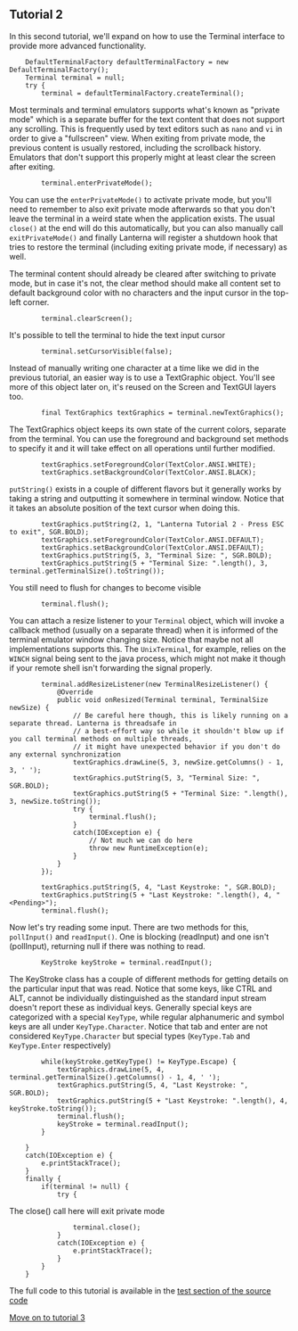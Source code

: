 Tutorial 2
---

In this second tutorial, we'll expand on how to use the Terminal interface to provide more advanced
functionality.

        DefaultTerminalFactory defaultTerminalFactory = new DefaultTerminalFactory();
        Terminal terminal = null;
        try {
            terminal = defaultTerminalFactory.createTerminal();

Most terminals and terminal emulators supports what's known as "private mode" which is a separate buffer for
the text content that does not support any scrolling. This is frequently used by text editors such as `nano`
and `vi` in order to give a "fullscreen" view. When exiting from private mode, the previous content is usually
restored, including the scrollback history. Emulators that don't support this properly might at least clear
the screen after exiting.

            terminal.enterPrivateMode();
            
You can use the `enterPrivateMode()` to activate private mode, but you'll need to remember to also exit
private mode afterwards so that you don't leave the terminal in a weird state when the application exists.
The usual `close()` at the end will do this automatically, but you can also manually call `exitPrivateMode()`
and finally Lanterna will register a shutdown hook that tries to restore the terminal (including exiting
private mode, if necessary) as well.

The terminal content should already be cleared after switching to private mode, but in case it's not, the
clear method should make all content set to default background color with no characters and the input cursor
in the top-left corner.

            terminal.clearScreen();


It's possible to tell the terminal to hide the text input cursor

            terminal.setCursorVisible(false);

Instead of manually writing one character at a time like we did in the previous tutorial, an easier way is
to use a TextGraphic object. You'll see more of this object later on, it's reused on the Screen and TextGUI
layers too.

            final TextGraphics textGraphics = terminal.newTextGraphics();

The TextGraphics object keeps its own state of the current colors, separate from the terminal. You can use
the foreground and background set methods to specify it and it will take effect on all operations until
further modified.

            textGraphics.setForegroundColor(TextColor.ANSI.WHITE);
            textGraphics.setBackgroundColor(TextColor.ANSI.BLACK);

`putString()` exists in a couple of different flavors but it generally works by taking a string and
outputting it somewhere in terminal window. Notice that it takes an absolute position of the text
cursor when doing this.

            textGraphics.putString(2, 1, "Lanterna Tutorial 2 - Press ESC to exit", SGR.BOLD);
            textGraphics.setForegroundColor(TextColor.ANSI.DEFAULT);
            textGraphics.setBackgroundColor(TextColor.ANSI.DEFAULT);
            textGraphics.putString(5, 3, "Terminal Size: ", SGR.BOLD);
            textGraphics.putString(5 + "Terminal Size: ".length(), 3, terminal.getTerminalSize().toString());

You still need to flush for changes to become visible

            terminal.flush();

You can attach a resize listener to your `Terminal` object, which will invoke a callback method (usually on a
separate thread) when it is informed of the terminal emulator window changing size. Notice that maybe not
all implementations supports this. The `UnixTerminal`, for example, relies on the `WINCH` signal being sent to
the java process, which might not make it though if your remote shell isn't forwarding the signal properly.

            terminal.addResizeListener(new TerminalResizeListener() {
                @Override
                public void onResized(Terminal terminal, TerminalSize newSize) {
                    // Be careful here though, this is likely running on a separate thread. Lanterna is threadsafe in 
                    // a best-effort way so while it shouldn't blow up if you call terminal methods on multiple threads, 
                    // it might have unexpected behavior if you don't do any external synchronization
                    textGraphics.drawLine(5, 3, newSize.getColumns() - 1, 3, ' ');
                    textGraphics.putString(5, 3, "Terminal Size: ", SGR.BOLD);
                    textGraphics.putString(5 + "Terminal Size: ".length(), 3, newSize.toString());
                    try {
                        terminal.flush();
                    }
                    catch(IOException e) {
                        // Not much we can do here
                        throw new RuntimeException(e);
                    }
                }
            });

            textGraphics.putString(5, 4, "Last Keystroke: ", SGR.BOLD);
            textGraphics.putString(5 + "Last Keystroke: ".length(), 4, "<Pending>");
            terminal.flush();

Now let's try reading some input. There are two methods for this, `pollInput()` and `readInput()`. One is
blocking (readInput) and one isn't (pollInput), returning null if there was nothing to read.

            KeyStroke keyStroke = terminal.readInput();

The KeyStroke class has a couple of different methods for getting details on the particular input that was
read. Notice that some keys, like CTRL and ALT, cannot be individually distinguished as the standard input
stream doesn't report these as individual keys. Generally special keys are categorized with a special
`KeyType`, while regular alphanumeric and symbol keys are all under `KeyType.Character`. Notice that tab and
enter are not considered `KeyType.Character` but special types (`KeyType.Tab` and `KeyType.Enter` respectively)

            while(keyStroke.getKeyType() != KeyType.Escape) {
                textGraphics.drawLine(5, 4, terminal.getTerminalSize().getColumns() - 1, 4, ' ');
                textGraphics.putString(5, 4, "Last Keystroke: ", SGR.BOLD);
                textGraphics.putString(5 + "Last Keystroke: ".length(), 4, keyStroke.toString());
                terminal.flush();
                keyStroke = terminal.readInput();
            }

        }
        catch(IOException e) {
            e.printStackTrace();
        }
        finally {
            if(terminal != null) {
                try {

The close() call here will exit private mode

                    terminal.close();
                }
                catch(IOException e) {
                    e.printStackTrace();
                }
            }
        }

The full code to this tutorial is available in the [test section of the source code](https://github.com/mabe02/lanterna/blob/master/src/test/java/com/googlecode/lanterna/tutorial/Tutorial02.java)

[Move on to tutorial 3](Tutorial03.md)

